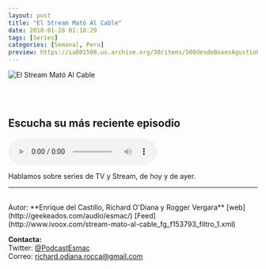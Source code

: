 ```yaml
---
layout: post
title: "El Stream Mató Al Cable"
date: 2018-01-28 01:18:29
tags: [Series]
categories: [Semanal, Peru]
preview: https://ia801508.us.archive.org/30/items/500desdeBoxesAgustinPalmeiro/STREAM300%20-%20Richard%20Andr%c3%a9%20O%27Diana%20Rocca.jpg
---
```


![El Stream Mató Al Cable](https://ia801508.us.archive.org/30/items/500desdeBoxesAgustinPalmeiro/STREAM500%20-%20Richard%20Andr%c3%a9%20O%27Diana%20Rocca.jpg)

<br/>
<br/>

## Escucha su más reciente episodio

<!--reproductor-feed=http://www.ivoox.com/stream-mato-al-cable_fg_f153793_filtro_1.xml-->
<!--reproductor-start-->
<audio id="audio" preload="auto" controls="" src="http://www.ivoox.com/stream-mato-al-cable-n-181_mf_30190940_feed_1.mp3"></audio>
<!--reproductor-end-->

Hablamos sobre series de TV y Stream, de hoy y de ayer.  

_ _ _
<br>
Autor: **Enrique del Castillo, Richard O'Diana y Rogger Vergara**  
[web](http://geekeados.com/audio/esmac/)  
[Feed](http://www.ivoox.com/stream-mato-al-cable_fg_f153793_filtro_1.xml)  


**Contacta:**  
Twitter: [@PodcastEsmac](https://twitter.com/PodcastEsmac)  
Correo: [richard.odiana.rocca@gmail.com](mailto:richard.odiana.rocca@gmail.com)  
